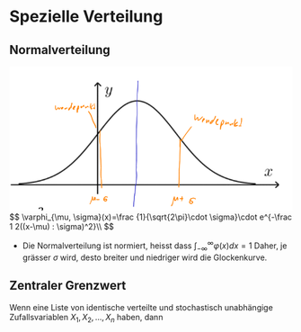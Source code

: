 # Spezielle Verteilung

## Normalverteilung

<img src="res/image-20221201100801052.png" alt="image-20221201100801052" style="zoom:80%;" />
$$
\varphi_{\mu, \sigma}(x)=\frac {1}{\sqrt{2\pi}\cdot \sigma}\cdot e^{-\frac 1 2((x-\mu) : \sigma)^2}\\
$$

* Die Normalverteilung ist normiert, heisst dass $\int^\infty_{-\infty}\varphi(x)dx=1$
  Daher, je grässer $\sigma$ wird, desto breiter und niedriger wird die Glockenkurve.

## Zentraler Grenzwert

Wenn eine Liste von identische verteilte und stochastisch unabhängige Zufallsvariablen $X_1, X_2, ..., X_n$ haben, dann